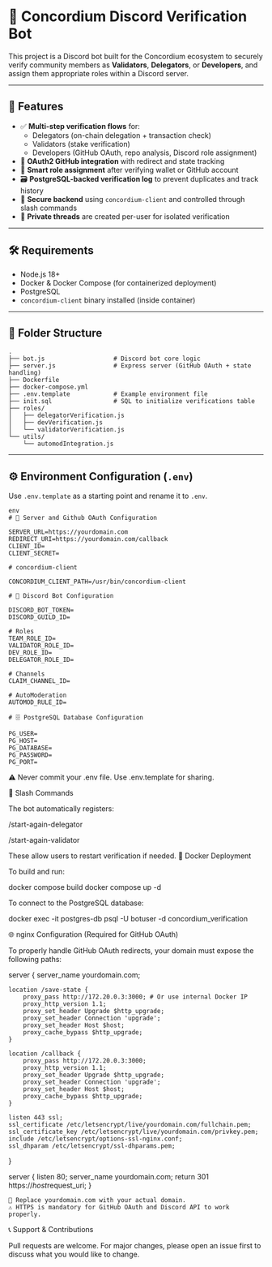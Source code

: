 # 🤖 Concordium Discord Verification Bot

This project is a Discord bot built for the Concordium ecosystem to securely verify community members as **Validators**, **Delegators**, or **Developers**, and assign them appropriate roles within a Discord server.

---

## 🚀 Features

- ✅ **Multi-step verification flows** for:
  - Delegators (on-chain delegation + transaction check)
  - Validators (stake verification)
  - Developers (GitHub OAuth, repo analysis, Discord role assignment)
- 📡 **OAuth2 GitHub integration** with redirect and state tracking
- 🧠 **Smart role assignment** after verifying wallet or GitHub account
- 🗃 **PostgreSQL-backed verification log** to prevent duplicates and track history
- 🔐 **Secure backend** using `concordium-client` and controlled through slash commands
- 💬 **Private threads** are created per-user for isolated verification

---

## 🛠 Requirements

- Node.js 18+
- Docker & Docker Compose (for containerized deployment)
- PostgreSQL
- `concordium-client` binary installed (inside container)

---

## 📁 Folder Structure

```
.
├── bot.js                   # Discord bot core logic
├── server.js                # Express server (GitHub OAuth + state handling)
├── Dockerfile
├── docker-compose.yml
├── .env.template            # Example environment file
├── init.sql                 # SQL to initialize verifications table
├── roles/
│   ├── delegatorVerification.js
│   ├── devVerification.js
│   └── validatorVerification.js
└── utils/
    └── automodIntegration.js
```

---

## ⚙️ Environment Configuration (`.env`)

Use `.env.template` as a starting point and rename it to `.env`.

```
env
# 🔧 Server and Github OAuth Configuration

SERVER_URL=https://yourdomain.com
REDIRECT_URI=https://yourdomain.com/callback
CLIENT_ID=
CLIENT_SECRET=

# concordium-client

CONCORDIUM_CLIENT_PATH=/usr/bin/concordium-client

# 🤖 Discord Bot Configuration

DISCORD_BOT_TOKEN=
DISCORD_GUILD_ID=

# Roles
TEAM_ROLE_ID=
VALIDATOR_ROLE_ID=
DEV_ROLE_ID=
DELEGATOR_ROLE_ID=

# Channels
CLAIM_CHANNEL_ID=

# AutoModeration
AUTOMOD_RULE_ID=

# 🗄️ PostgreSQL Database Configuration

PG_USER=
PG_HOST=
PG_DATABASE=
PG_PASSWORD=
PG_PORT=
```
⚠️ Never commit your .env file. Use .env.template for sharing.


🧾 Slash Commands

The bot automatically registers:

/start-again-delegator

/start-again-validator

These allow users to restart verification if needed.
🐳 Docker Deployment

To build and run:

docker compose build
docker compose up -d

To connect to the PostgreSQL database:

docker exec -it postgres-db psql -U botuser -d concordium_verification

🌐 nginx Configuration (Required for GitHub OAuth)

To properly handle GitHub OAuth redirects, your domain must expose the following paths:

server {
    server_name yourdomain.com;

    location /save-state {
        proxy_pass http://172.20.0.3:3000; # Or use internal Docker IP
        proxy_http_version 1.1;
        proxy_set_header Upgrade $http_upgrade;
        proxy_set_header Connection 'upgrade';
        proxy_set_header Host $host;
        proxy_cache_bypass $http_upgrade;
    }

    location /callback {
        proxy_pass http://172.20.0.3:3000;
        proxy_http_version 1.1;
        proxy_set_header Upgrade $http_upgrade;
        proxy_set_header Connection 'upgrade';
        proxy_set_header Host $host;
        proxy_cache_bypass $http_upgrade;
    }

    listen 443 ssl;
    ssl_certificate /etc/letsencrypt/live/yourdomain.com/fullchain.pem;
    ssl_certificate_key /etc/letsencrypt/live/yourdomain.com/privkey.pem;
    include /etc/letsencrypt/options-ssl-nginx.conf;
    ssl_dhparam /etc/letsencrypt/ssl-dhparams.pem;
}

server {
    listen 80;
    server_name yourdomain.com;
    return 301 https://$host$request_uri;
}

    📌 Replace yourdomain.com with your actual domain.
    ⚠️ HTTPS is mandatory for GitHub OAuth and Discord API to work properly.

📞 Support & Contributions

Pull requests are welcome. For major changes, please open an issue first to discuss what you would like to change.